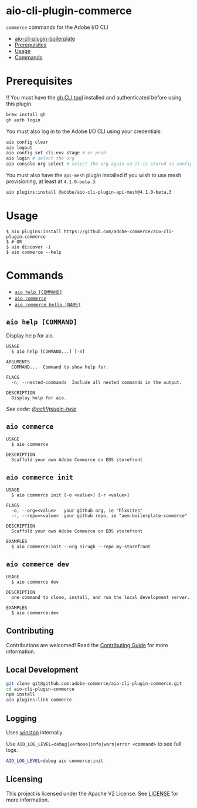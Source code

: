 # aio-cli-plugin-commerce

`commerce` commands for the Adobe I/O CLI

<!-- toc -->
* [aio-cli-plugin-boilerplate](#aio-cli-plugin-boilerplate)
* [Prerequisites](#prerequisites)
* [Usage](#usage)
* [Commands](#commands)
<!-- tocstop -->

# Prerequisites

!! You must have the [gh CLI tool](https://cli.github.com/) installed and authenticated before using this plugin.

```sh
brew install gh
gh auth login
```

You must also log in to the Adobe I/O CLI using your credentials:

```sh
aio config clear
aio logout
aio config set cli.env stage # or prod
aio login # select the org
aio console org select # select the org again so it is stored in config
```

You must also have the `api-mesh` plugin installed if you wish to use mesh provisioning, at least at `4.1.0-beta.3`:

```sh
aio plugins:install @adobe/aio-cli-plugin-api-mesh@4.1.0-beta.3
```

# Usage

```sh-session
$ aio plugins:install https://github.com/adobe-commerce/aio-cli-plugin-commerce
$ # OR
$ aio discover -i
$ aio commerce --help
```

# Commands
<!-- commands -->
* [`aio help [COMMAND]`](#aio-help-command)
* [`aio commerce`](#aio-pluginname)
* [`aio commerce hello [NAME]`](#aio-pluginname-hello-name)

## `aio help [COMMAND]`

Display help for aio.

```
USAGE
  $ aio help [COMMAND...] [-n]

ARGUMENTS
  COMMAND...  Command to show help for.

FLAGS
  -n, --nested-commands  Include all nested commands in the output.

DESCRIPTION
  Display help for aio.
```

_See code: [@oclif/plugin-help](https://github.com/oclif/plugin-help/blob/v6.2.6/src/commands/help.ts)_

## `aio commerce`

```
USAGE
  $ aio commerce

DESCRIPTION
  Scaffold your own Adobe Commerce on EDS storefront
```

## `aio commerce init`

```
USAGE
  $ aio commerce init [-o <value>] [-r <value>]

FLAGS
  -o, --org=<value>   your github org, ie "hlxsites"
  -r, --repo=<value>  your github repo, ie "aem-boilerplate-commerce"

DESCRIPTION
  Scaffold your own Adobe Commerce on EDS storefront

EXAMPLES
  $ aio commerce:init --org sirugh --repo my-storefront
```

## `aio commerce dev`

```
USAGE
  $ aio commerce dev

DESCRIPTION
  one command to clone, install, and run the local development server.

EXAMPLES
  $ aio commerce:dev
```
<!-- commandsstop -->

## Contributing

Contributions are welcomed! Read the [Contributing Guide](CONTRIBUTING.md) for more information.

## Local Development

```sh
git clone git@github.com:adobe-commerce/aio-cli-plugin-commerce.git
cd aio-cli-plugin-commerce
npm install
aio plugins:link commerce
```

## Logging

Uses [winston](https://github.com/winstonjs/winston) internally.

Use `AIO_LOG_LEVEL=debug|verbose|info|warn|error <command>` to see full logs.

```sh
AIO_LOG_LEVEL=debug aio commerce:init
```

## Licensing

This project is licensed under the Apache V2 License. See [LICENSE](LICENSE) for more information.
